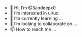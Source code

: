 - 👋 Hi, I’m @Sandeepx0
- 👀 I’m interested in ui/ux.
- 🌱 I’m currently learning ...
- 💞️ I’m looking to collaborate on ...
- 📫 How to reach me ...

<!---
Sandeepx0/Sandeepx0 is a ✨ special ✨ repository because its `README.md` (this file) appears on your GitHub profile.
You can click the Preview link to take a look at your changes.
--->
